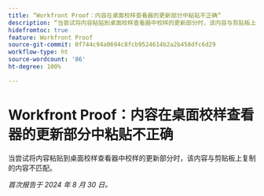 ```yaml
---
title: “Workfront Proof：内容在桌面校样查看器的更新部分中粘贴不正确”
description: “当尝试将内容粘贴到桌面校样查看器中校样的更新部分时，该内容与剪贴板上复制的内容不匹配。”
hidefromtoc: true
feature: Workfront Proof
source-git-commit: 0f744c94a0694c8fcb9524614b2a2b458dfc6d29
workflow-type: ht
source-wordcount: '86'
ht-degree: 100%

---
```


# Workfront Proof：内容在桌面校样查看器的更新部分中粘贴不正确

当尝试将内容粘贴到桌面校样查看器中校样的更新部分时，该内容与剪贴板上复制的内容不匹配。

_首次报告于 2024 年 8 月 30 日。_
